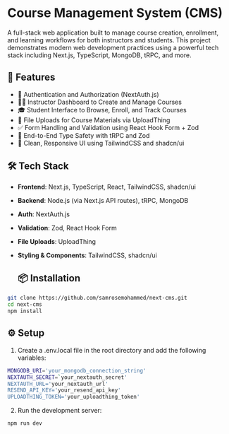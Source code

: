 # Course Management System (CMS)

A full-stack web application built to manage course creation, enrollment, and learning workflows for both instructors and students. This project demonstrates modern web development practices using a powerful tech stack including Next.js, TypeScript, MongoDB, tRPC, and more.

## 🚀 Features

- 🔐 Authentication and Authorization (NextAuth.js)
- 👨‍🏫 Instructor Dashboard to Create and Manage Courses
- 🎓 Student Interface to Browse, Enroll, and Track Courses
- 📁 File Uploads for Course Materials via UploadThing
- ✅ Form Handling and Validation using React Hook Form + Zod
- 🔄 End-to-End Type Safety with tRPC and Zod
- 🎨 Clean, Responsive UI using TailwindCSS and shadcn/ui

## 🛠️ Tech Stack

- **Frontend**: Next.js, TypeScript, React, TailwindCSS, shadcn/ui
- **Backend**: Node.js (via Next.js API routes), tRPC, MongoDB
- **Auth**: NextAuth.js
- **Validation**: Zod, React Hook Form
- **File Uploads**: UploadThing
- **Styling & Components**: TailwindCSS, shadcn/ui

  ## 📦 Installation

```bash
git clone https://github.com/samrosemohammed/next-cms.git
cd next-cms
npm install
```

## ⚙️ Setup
1. Create a .env.local file in the root directory and add the following variables:
```bash
MONGODB_URI='your_mongodb_connection_string'
NEXTAUTH_SECRET=`your_nextauth_secret'
NEXTAUTH_URL='your_nextauth_url'
RESEND_API_KEY='your_resend_api_key'
UPLOADTHING_TOKEN='your_uploadthing_token'
```
2. Run the development server:
```bash
npm run dev
```
